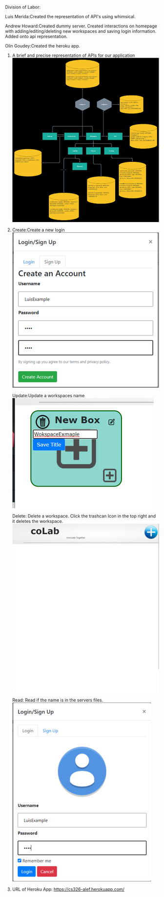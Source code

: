 Division of Labor:

Luis Merida:Created the representation of API's using whimsical.

Andrew Howard:Created dummy server. Created interactions on homepage with adding/editing/deleting new workspaces and saving login information. Added onto api representation. 
                  
Olin Goudey:Created the heroku app.

1. A brief and precise representation of APIs for our application
![Representation of API's](image.png)
2. Create:Create a new login ![Create](create.png) 

   Update:Update a workspaces name ![](update.png) 
   
   Delete: Delete a workspace. Click the trashcan Icon in the top right and it deletes the workspace. ![](delete.png)
   
   Read: Read if the name is in the servers files. ![](create1.png) 
   
   

3. URL of Heroku App: https://cs326-alef.herokuapp.com/